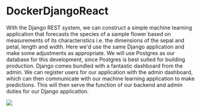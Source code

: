 # DockerDjangoReact

With the Django REST system, we can construct a simple machine learning application that forecasts the species of a sample flower based on measurements of its characteristics i.e. the dimensions of the sepal and petal, length and width. Here we'd use the same Django application and make some adjustments as appropriate. We will use Postgres as our database for this development, since Postgres is best suited for building production. Django comes bundled with a fantastic dashboard from the admin. We can register users for our application with the admin dashboard, which can then communicate with our machine learning application to make predictions. This will then serve the function of our backend and admin duties for our Django application.

<html>
    <img src = "https://github.com/Shakib-IO/DockerDjangoReactML/blob/main/frontend/image.jpg">
</html>
